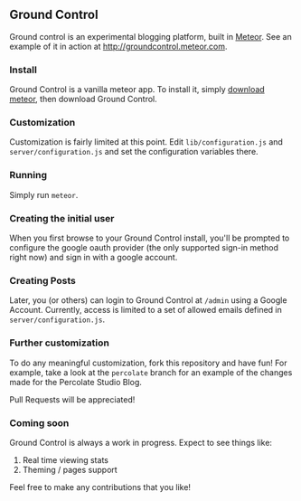 ## Ground Control

Ground control is an experimental blogging platform, built in [Meteor](http://meteor.com). See an example of it in action at http://groundcontrol.meteor.com.

### Install

Ground Control is a vanilla meteor app. To install it, simply [download meteor](http://docs.meteor.com/#quickstart), then download Ground Control.

### Customization

Customization is fairly limited at this point. Edit `lib/configuration.js` and `server/configuration.js` and set the configuration variables there.

### Running

Simply run `meteor`.

### Creating the initial user

When you first browse to your Ground Control install, you'll be prompted to configure the google oauth provider (the only supported sign-in method right now) and sign in with a google account.

### Creating Posts

Later, you (or others) can login to Ground Control at `/admin` using a Google Account. Currently, access is limited to a set of allowed emails defined in `server/configuration.js`.

### Further customization

To do any meaningful customization, fork this repository and have fun! For example, take a look at the `percolate` branch for an example of the changes made for the Percolate Studio Blog.

Pull Requests will be appreciated! 

### Coming soon

Ground Control is always a work in progress. Expect to see things like:
1. Real time viewing stats
2. Theming / pages support

Feel free to make any contributions that you like!
